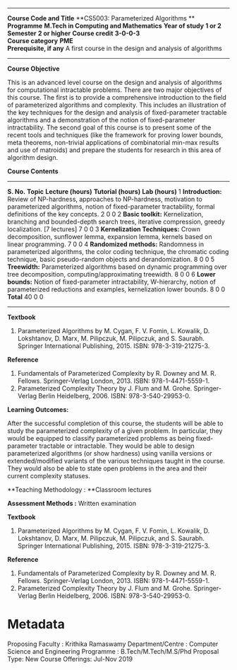   --------------------------- --------------------------------------------------------- ------------------- ------------ -------------- -----------------
  **Course Code and Title**   **CS5003: Parameterized Algorithms **                                                                     
  **Programme**               **M.Tech in Computing and Mathematics**                   **Year of study**   **1 or 2**   **Semester**   **2 or higher**
  **Course credit**           **3-0-0-3**                                                                                               
  **Course category**         **PME**                                                                                                   
  **Prerequisite, if any**    A first course in the design and analysis of algorithms                                                   
  --------------------------- --------------------------------------------------------- ------------------- ------------ -------------- -----------------

**Course Objective**

This is an advanced level course on the design and analysis of
algorithms for computational intractable problems. There are two major
objectives of this course. The first is to provide a comprehensive
introduction to the field of parameterized algorithms and complexity.
This includes an illustration of the key techniques for the design and
analysis of fixed-parameter tractable algorithms and a demonstration of
the notion of fixed-parameter intractability. The second goal of this
course is to present some of the recent tools and techniques (like the
framework for proving lower bounds, meta theorems, non-trivial
applications of combinatorial min-max results and use of matroids) and
prepare the students for research in this area of algorithm design.

**Course Contents**

  ------------ --------------------------------------------------------------------------------------------------------------------------------------------------------------------------------------------- --------------------- ---------------------- -----------------
  **S. No.**   **Topic**                                                                                                                                                                                     **Lecture (hours)**   **Tutorial (hours)**   **Lab (hours)**
  1            **Introduction:** Review of NP-hardness, approaches to NP-hardness, motivation to parameterized algorithms, notion of fixed-parameter tractability, formal definitions of the key concepts.   2                     0                      0
  2            **Basic toolkit:** Kernelization, branching and bounded-depth search trees, iterative compression, greedy localization. \[7 lectures\]                                                        7                     0                      0
  3            **Kernelization Techniques:** Crown decomposition, sunflower lemma, expansion lemma, kernels based on linear programming.                                                                     7                     0                      0
  4            **Randomized methods:** Randomness in parameterized algorithms, the color coding technique, the chromatic coding technique, basic pseudo-random objects and derandomization.                  8                     0                      0
  5            **Treewidth:** Parameterized algorithms based on dynamic programming over tree decomposition, computing/approximating treewidth.                                                              8                     0                      0
  6            **Lower bounds:** Notion of fixed-parameter intractability, W-hierarchy, notion of parameterized reductions and examples, kernelization lower bounds.                                         8                     0                      0
               **Total**                                                                                                                                                                                     40                    0                      0
  ------------ --------------------------------------------------------------------------------------------------------------------------------------------------------------------------------------------- --------------------- ---------------------- -----------------

**Textbook**

1.  Parameterized Algorithms by M. Cygan, F. V. Fomin, L. Kowalik, D.
    Lokshtanov, D. Marx, M. Pilipczuk, M. Pilipczuk, and S. Saurabh.
    Springer International Publishing, 2015. ISBN: 978-3-319-21275-3.

**Reference**

1.  Fundamentals of Parameterized Complexity by R. Downey and M. R.
    Fellows. Springer-Verlag London, 2013. ISBN: 978-1-4471-5559-1.
2.  Parameterized Complexity Theory by J. Flum and M. Grohe.
    Springer-Verlag Berlin Heidelberg, 2006. ISBN: 978-3-540-29953-0.

**Learning Outcomes:**

After the successful completion of this course, the students will be
able to study the parameterized complexity of a given problem. In
particular, they would be equipped to classify parameterized problems as
being fixed-parameter tractable or intractable. They would be able to
design parameterized algorithms (or show hardness) using vanilla
versions or extended/modified variants of the various techniques taught
in the course. They would also be able to state open problems in the
area and their current complexity statuses.

**Teaching Methodology : **Classroom lectures

**Assessment Methods :** Written examination

**Textbook**

1.  Parameterized Algorithms by M. Cygan, F. V. Fomin, L. Kowalik, D.
    Lokshtanov, D. Marx, M. Pilipczuk, M. Pilipczuk, and S. Saurabh.
    Springer International Publishing, 2015. ISBN: 978-3-319-21275-3.

**Reference**

1.  Fundamentals of Parameterized Complexity by R. Downey and M. R.
    Fellows. Springer-Verlag London, 2013. ISBN: 978-1-4471-5559-1.
2.  Parameterized Complexity Theory by J. Flum and M. Grohe.
    Springer-Verlag Berlin Heidelberg, 2006. ISBN: 978-3-540-29953-0.


# Metadata
Proposing Faculty : Krithika Ramaswamy 
Department/Centre : Computer Science and Engineering 
Programme : B.Tech/M.Tech/M.S/Phd 
Proposal Type: New 
Course Offerings: Jul-Nov 2019
